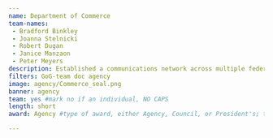 ```yaml
---
name: Department of Commerce
team-names: 
 - Bradford Binkley 
 - Joanna Stelnicki 
 - Robert Dugan 
 - Janice Manzaon 
 - Peter Meyers
description: Established a communications network across multiple federal law enforcement agencies to identify illegal scrap metal export transactions and procure evidence against violators. Thanks to this team’s diligent work, they dismantled a conspiracy network that was defrauding U.S. and foreign companies.
filters: GoG-team doc agency
image: agency/Commerce_seal.png
banner: agency
team: yes #mark no if an individual, NO CAPS 
length: short
award: Agency #type of award, either Agency, Council, or President's; this is case sensitive so make sure to match the options listed exactly. This section generates the format of the card

---
```

